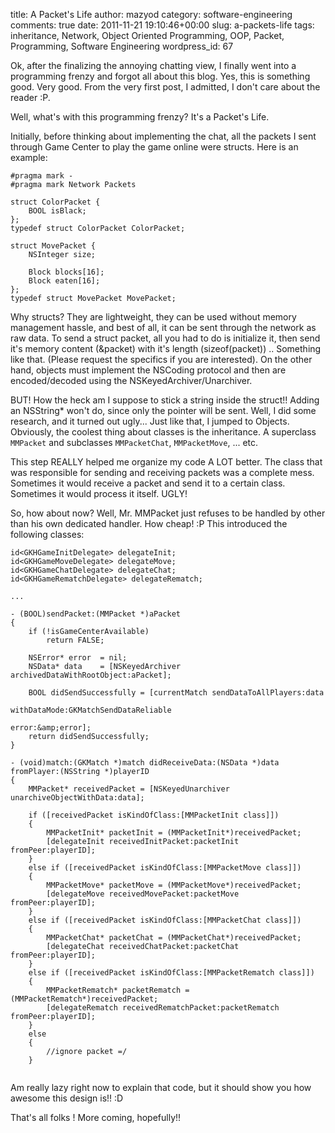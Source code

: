 title: A Packet's Life
author: mazyod
category: software-engineering
comments: true
date: 2011-11-21 19:10:46+00:00
slug: a-packets-life
tags: inheritance, Network, Object Oriented Programming, OOP, Packet, Programming, Software Engineering
wordpress_id: 67

Ok, after the finalizing the annoying chatting view, I finally went into a programming frenzy and forgot all about this blog. Yes, this is something good. Very good. From the very first post, I admitted, I don't care about the reader :P.

Well, what's with this programming frenzy? It's a Packet's Life.

Initially, before thinking about implementing the chat, all the packets I sent through Game Center to play the game online were structs. Here is an example:

```objc
#pragma mark -
#pragma mark Network Packets

struct ColorPacket {
    BOOL isBlack;
};
typedef struct ColorPacket ColorPacket;

struct MovePacket {  
    NSInteger size;

    Block blocks[16];
    Block eaten[16];
};
typedef struct MovePacket MovePacket;

```

Why structs? They are lightweight, they can be used without memory management hassle, and best of all, it can be sent through the network as raw data. To send a struct packet, all you had to do is initialize it, then send it's memory content (&packet) with it's length (sizeof(packet)) .. Something like that. (Please request the specifics if you are interested). On the other hand, objects must implement the NSCoding protocol and then are encoded/decoded using the NSKeyedArchiver/Unarchiver.

BUT! How the heck am I suppose to stick a string inside the struct!! Adding an NSString* won't do, since only the pointer will be sent. Well, I did some research, and it turned out ugly... Just like that, I jumped to Objects. Obviously, the coolest thing about classes is the inheritance. A superclass `MMPacket` and subclasses `MMPacketChat`, `MMPacketMove`, ... etc.

This step REALLY helped me organize my code A LOT better. The class that was responsible for sending and receiving packets was a complete mess. Sometimes it would receive a packet and send it to a certain class. Sometimes it would process it itself. UGLY!

So, how about now? Well, Mr. MMPacket just refuses to be handled by other than his own dedicated handler. How cheap! :P This introduced the following classes:

```objc
id<GKHGameInitDelegate> delegateInit;     
id<GKHGameMoveDelegate> delegateMove;     
id<GKHGameChatDelegate> delegateChat;     
id<GKHGameRematchDelegate> delegateRematch;     
      
...     
      
- (BOOL)sendPacket:(MMPacket *)aPacket      
{     
    if (!isGameCenterAvailable)     
        return FALSE;     
      
    NSError* error  = nil;     
    NSData* data    = [NSKeyedArchiver archivedDataWithRootObject:aPacket];     
      
    BOOL didSendSuccessfully = [currentMatch sendDataToAllPlayers:data     
                                                     withDataMode:GKMatchSendDataReliable     
                                                            error:&amp;error];     
    return didSendSuccessfully;     
}     
      
- (void)match:(GKMatch *)match didReceiveData:(NSData *)data fromPlayer:(NSString *)playerID     
{     
    MMPacket* receivedPacket = [NSKeyedUnarchiver unarchiveObjectWithData:data];     
      
    if ([receivedPacket isKindOfClass:[MMPacketInit class]])      
    {     
        MMPacketInit* packetInit = (MMPacketInit*)receivedPacket;     
        [delegateInit receivedInitPacket:packetInit fromPeer:playerID];     
    }      
    else if ([receivedPacket isKindOfClass:[MMPacketMove class]])      
    {     
        MMPacketMove* packetMove = (MMPacketMove*)receivedPacket;     
        [delegateMove receivedMovePacket:packetMove fromPeer:playerID];             
    }      
    else if ([receivedPacket isKindOfClass:[MMPacketChat class]])      
    {     
        MMPacketChat* packetChat = (MMPacketChat*)receivedPacket;     
        [delegateChat receivedChatPacket:packetChat fromPeer:playerID];             
    }      
    else if ([receivedPacket isKindOfClass:[MMPacketRematch class]])      
    {     
        MMPacketRematch* packetRematch = (MMPacketRematch*)receivedPacket;     
        [delegateRematch receivedRematchPacket:packetRematch fromPeer:playerID];             
    }      
    else      
    {     
        //ignore packet =/
    }
 
```



Am really lazy right now to explain that code, but it should show you how awesome this design is!! :D

That's all folks ! More coming, hopefully!!
